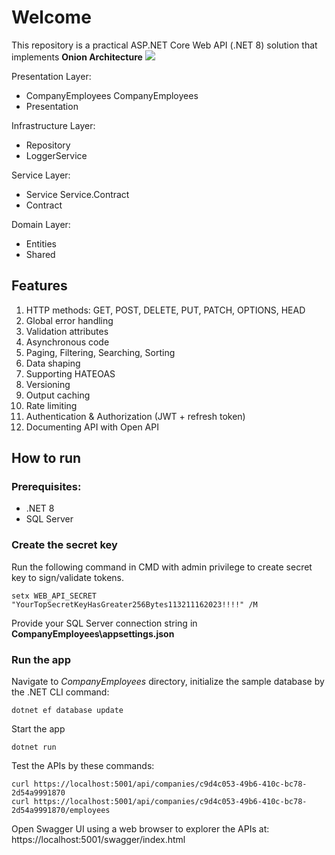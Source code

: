 # Welcome
This repository is a practical ASP.NET Core Web API (.NET 8) solution that implements **Onion Architecture**
![](https://code-maze.com/wp-content/uploads/2021/07/onion_architecture.jpeg)

Presentation Layer:
 - CompanyEmployees CompanyEmployees
 - Presentation

Infrastructure Layer:
 - Repository
 - LoggerService
 
Service Layer:
 - Service Service.Contract
 - Contract

Domain Layer:
 - Entities
 - Shared

## Features

 1. HTTP methods: GET, POST, DELETE, PUT, PATCH, OPTIONS, HEAD
 2. Global error handling
 3. Validation attributes
 4. Asynchronous code
 5. Paging, Filtering, Searching, Sorting
 6. Data shaping
 7. Supporting HATEOAS
 8. Versioning
 9. Output caching
 10. Rate limiting
 11. Authentication & Authorization (JWT + refresh token)
 12. Documenting API with Open API

## How to run

### Prerequisites:
 - .NET 8
 - SQL Server
 ### Create the secret key
 Run the following command in CMD with admin privilege to create secret key to sign/validate tokens.

    setx WEB_API_SECRET "YourTopSecretKeyHasGreater256Bytes113211162023!!!!" /M

Provide your SQL Server connection string in **CompanyEmployees\appsettings.json**

### Run the app
Navigate to *CompanyEmployees* directory, initialize the sample database by the .NET CLI command:

    dotnet ef database update

Start the app

    dotnet run

Test the APIs by these commands:

    curl https://localhost:5001/api/companies/c9d4c053-49b6-410c-bc78-2d54a9991870
    curl https://localhost:5001/api/companies/c9d4c053-49b6-410c-bc78-2d54a9991870/employees

Open Swagger UI using a web browser to explorer the APIs at: https://localhost:5001/swagger/index.html
